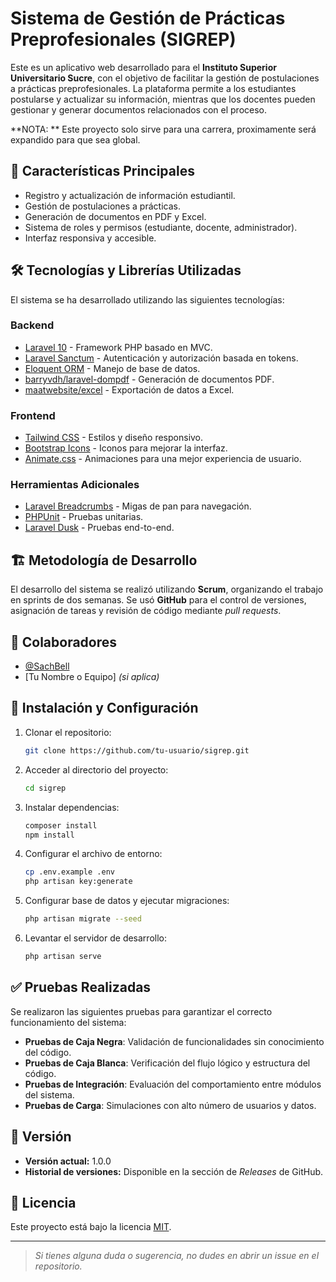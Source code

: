 # Sistema de Gestión de Prácticas Preprofesionales (SIGREP)

Este es un aplicativo web desarrollado para el **Instituto Superior Universitario Sucre**, con el objetivo de facilitar la gestión de postulaciones a prácticas preprofesionales. La plataforma permite a los estudiantes postularse y actualizar su información, mientras que los docentes pueden gestionar y generar documentos relacionados con el proceso.

**NOTA: ** Este proyecto solo sirve para una carrera, proximamente será expandido para que sea global.

## 📌 Características Principales
- Registro y actualización de información estudiantil.
- Gestión de postulaciones a prácticas.
- Generación de documentos en PDF y Excel.
- Sistema de roles y permisos (estudiante, docente, administrador).
- Interfaz responsiva y accesible.

## 🛠 Tecnologías y Librerías Utilizadas
El sistema se ha desarrollado utilizando las siguientes tecnologías:

### **Backend**
- [Laravel 10](https://laravel.com/) - Framework PHP basado en MVC.
- [Laravel Sanctum](https://laravel.com/docs/10.x/sanctum) - Autenticación y autorización basada en tokens.
- [Eloquent ORM](https://laravel.com/docs/10.x/eloquent) - Manejo de base de datos.
- [barryvdh/laravel-dompdf](https://github.com/barryvdh/laravel-dompdf) - Generación de documentos PDF.
- [maatwebsite/excel](https://laravel-excel.com/) - Exportación de datos a Excel.

### **Frontend**
- [Tailwind CSS](https://tailwindcss.com/) - Estilos y diseño responsivo.
- [Bootstrap Icons](https://icons.getbootstrap.com/) - Iconos para mejorar la interfaz.
- [Animate.css](https://animate.style/) - Animaciones para una mejor experiencia de usuario.

### **Herramientas Adicionales**
- [Laravel Breadcrumbs](https://github.com/diglactic/laravel-breadcrumbs) - Migas de pan para navegación.
- [PHPUnit](https://phpunit.de/) - Pruebas unitarias.
- [Laravel Dusk](https://laravel.com/docs/10.x/dusk) - Pruebas end-to-end.

## 🏗 Metodología de Desarrollo
El desarrollo del sistema se realizó utilizando **Scrum**, organizando el trabajo en sprints de dos semanas. Se usó **GitHub** para el control de versiones, asignación de tareas y revisión de código mediante _pull requests_.

## 👥 Colaboradores
- [@SachBell](https://www.github.com/SachBell)
- [Tu Nombre o Equipo] *(si aplica)*

## 📝 Instalación y Configuración
1. Clonar el repositorio:
   ```bash
   git clone https://github.com/tu-usuario/sigrep.git
   ```
2. Acceder al directorio del proyecto:
   ```bash
   cd sigrep
   ```
3. Instalar dependencias:
   ```bash
   composer install
   npm install
   ```
4. Configurar el archivo de entorno:
   ```bash
   cp .env.example .env
   php artisan key:generate
   ```
5. Configurar base de datos y ejecutar migraciones:
   ```bash
   php artisan migrate --seed
   ```
6. Levantar el servidor de desarrollo:
   ```bash
   php artisan serve
   ```

## ✅ Pruebas Realizadas
Se realizaron las siguientes pruebas para garantizar el correcto funcionamiento del sistema:
- **Pruebas de Caja Negra**: Validación de funcionalidades sin conocimiento del código.
- **Pruebas de Caja Blanca**: Verificación del flujo lógico y estructura del código.
- **Pruebas de Integración**: Evaluación del comportamiento entre módulos del sistema.
- **Pruebas de Carga**: Simulaciones con alto número de usuarios y datos.

## 📌 Versión
- **Versión actual:** 1.0.0
- **Historial de versiones:** Disponible en la sección de _Releases_ de GitHub.

## 📄 Licencia
Este proyecto está bajo la licencia [MIT](LICENSE).

---
> *Si tienes alguna duda o sugerencia, no dudes en abrir un _issue_ en el repositorio.*
